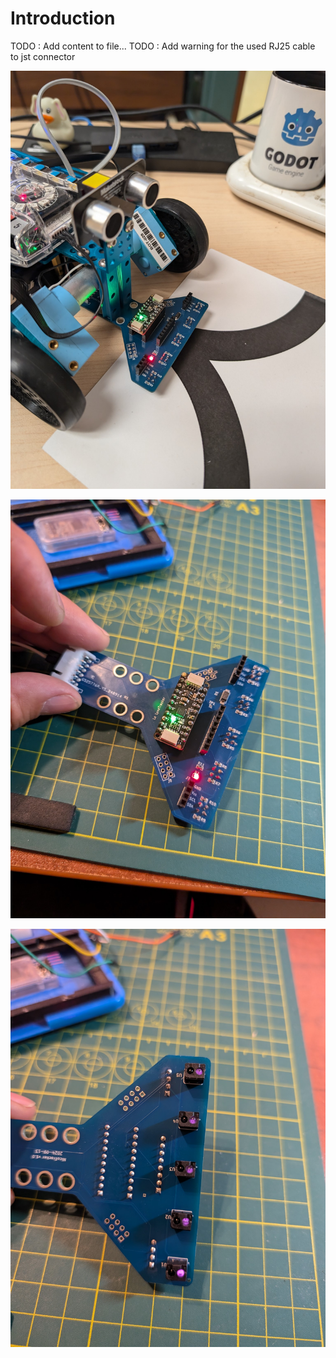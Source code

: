 # Introduction

TODO : Add content to file...
TODO : Add warning for the used RJ25 cable to jst connector

![alt text](assets/installed_view.jpg)

![alt text](assets/top_view.jpg)

![alt text](assets/bottom_view.jpg)